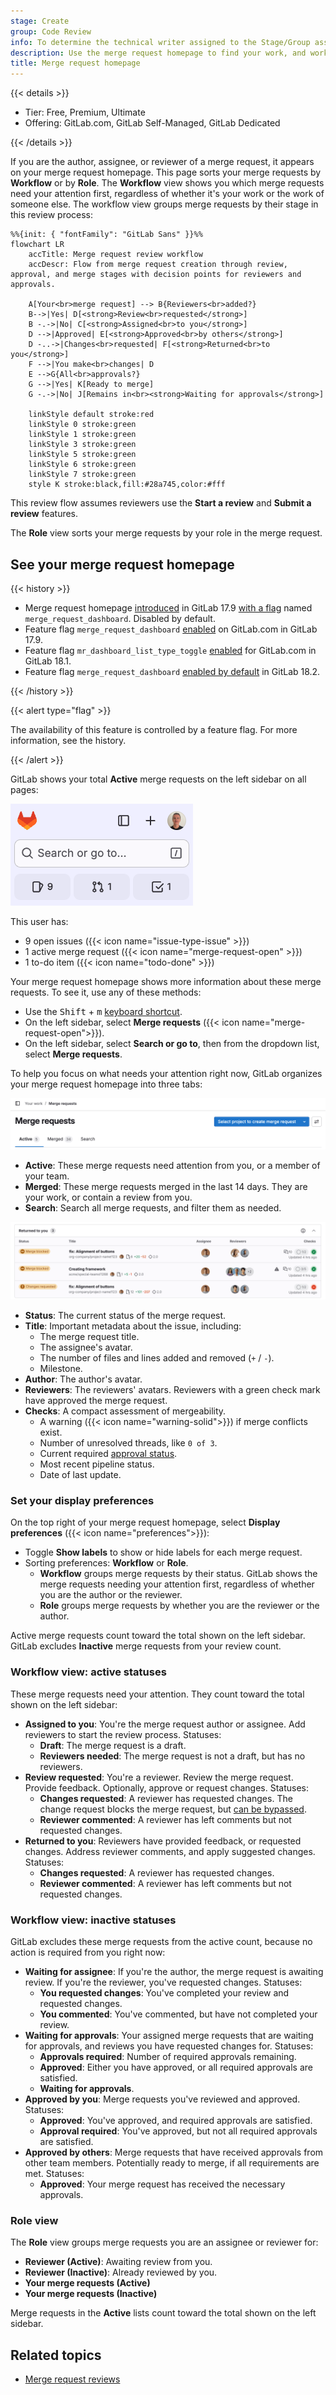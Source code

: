 ```yaml
---
stage: Create
group: Code Review
info: To determine the technical writer assigned to the Stage/Group associated with this page, see https://handbook.gitlab.com/handbook/product/ux/technical-writing/#assignments
description: Use the merge request homepage to find your work, and work you need to review.
title: Merge request homepage
---
```


{{< details >}}

- Tier: Free, Premium, Ultimate
- Offering: GitLab.com, GitLab Self-Managed, GitLab Dedicated

{{< /details >}}

If you are the author, assignee, or reviewer of a merge request, it appears on your merge request
homepage. This page sorts your merge requests by **Workflow** or by **Role**. The **Workflow** view
shows you which merge requests need your attention first, regardless of whether it's your work or
the work of someone else. The workflow view groups merge requests by their stage in this review process:

```mermaid
%%{init: { "fontFamily": "GitLab Sans" }}%%
flowchart LR
    accTitle: Merge request review workflow
    accDescr: Flow from merge request creation through review, approval, and merge stages with decision points for reviewers and approvals.

    A[Your<br>merge request] --> B{Reviewers<br>added?}
    B-->|Yes| D[<strong>Review<br>requested</strong>]
    B -.->|No| C[<strong>Assigned<br>to you</strong>]
    D -->|Approved| E[<strong>Approved<br>by others</strong>]
    D -..->|Changes<br>requested| F[<strong>Returned<br>to you</strong>]
    F -->|You make<br>changes| D
    E -->G{All<br>approvals?}
    G -->|Yes| K[Ready to merge]
    G -.->|No| J[Remains in<br><strong>Waiting for approvals</strong>]

    linkStyle default stroke:red
    linkStyle 0 stroke:green
    linkStyle 1 stroke:green
    linkStyle 3 stroke:green
    linkStyle 5 stroke:green
    linkStyle 6 stroke:green
    linkStyle 7 stroke:green
    style K stroke:black,fill:#28a745,color:#fff
```

This review flow assumes reviewers use the **Start a review** and **Submit a review** features.

The **Role** view sorts your merge requests by your role in the merge request.

## See your merge request homepage

{{< history >}}

- Merge request homepage [introduced](https://gitlab.com/groups/gitlab-org/-/epics/13448) in GitLab 17.9 [with a flag](../../../administration/feature_flags/_index.md) named `merge_request_dashboard`. Disabled by default.
- Feature flag `merge_request_dashboard` [enabled](https://gitlab.com/gitlab-org/gitlab/-/issues/480854) on GitLab.com in GitLab 17.9.
- Feature flag `mr_dashboard_list_type_toggle` [enabled](https://gitlab.com/gitlab-org/gitlab/-/issues/535244) for GitLab.com in GitLab 18.1.
- Feature flag `merge_request_dashboard` [enabled by default](https://gitlab.com/gitlab-org/gitlab/-/merge_requests/194999) in GitLab 18.2.

{{< /history >}}

{{< alert type="flag" >}}

The availability of this feature is controlled by a feature flag.
For more information, see the history.

{{< /alert >}}

GitLab shows your total **Active** merge requests on the left sidebar on all pages:

![The top left area of the GitLab interface showing totals](img/homepage_totals_v18_3.png)

This user has:

- 9 open issues ({{< icon name="issue-type-issue" >}})
- 1 active merge request ({{< icon name="merge-request-open" >}})
- 1 to-do item ({{< icon name="todo-done" >}})

Your merge request homepage shows more information about these merge requests. To see it,
use any of these methods:

- Use the <kbd>Shift</kbd> + <kbd>m</kbd> [keyboard shortcut](../../shortcuts.md).
- On the left sidebar, select **Merge requests** ({{< icon name="merge-request-open">}}).
- On the left sidebar, select **Search or go to**, then from the dropdown list, select **Merge requests**.

To help you focus on what needs your attention right now, GitLab organizes your merge request homepage
into three tabs:

![The three homepage tabs shown at the top of the screen.](img/homepage_tabs_v18_1.png)

- **Active**: These merge requests need attention from you, or a member of your team.
- **Merged**: These merge requests merged in the last 14 days. They are your work, or contain a review from you.
- **Search**: Search all merge requests, and filter them as needed.

![The 'Returned to you' section of the Active tab, showing a table with information about three merge requests.](img/homepage_rows_v17_9.png)

- **Status**: The current status of the merge request.
- **Title**: Important metadata about the issue, including:
  - The merge request title.
  - The assignee's avatar.
  - The number of files and lines added and removed (`+` / `-`).
  - Milestone.
- **Author**: The author's avatar.
- **Reviewers**: The reviewers' avatars. Reviewers with a green check mark have approved the merge request.
- **Checks**: A compact assessment of mergeability.
  - A warning ({{< icon name="warning-solid">}}) if merge conflicts exist.
  - Number of unresolved threads, like `0 of 3`.
  - Current required [approval status](approvals/_index.md#in-the-list-of-merge-requests).
  - Most recent pipeline status.
  - Date of last update.

### Set your display preferences

On the top right of your merge request homepage, select **Display preferences** ({{< icon name="preferences">}}):

- Toggle **Show labels** to show or hide labels for each merge request.
- Sorting preferences: **Workflow** or **Role**.
  - **Workflow** groups merge requests by their status. GitLab shows the merge requests
    needing your attention first, regardless of whether you are the author or the reviewer.
  - **Role** groups merge requests by whether you are the reviewer or the author.

Active merge requests count toward the total shown on the left sidebar. GitLab excludes **Inactive**
merge requests from your review count.

### Workflow view: active statuses

These merge requests need your attention. They count toward the total shown on the left sidebar:

- **Assigned to you**: You're the merge request author or assignee. Add reviewers to start the review process.
  Statuses:
  - **Draft**: The merge request is a draft.
  - **Reviewers needed**: The merge request is not a draft, but has no reviewers.
- **Review requested**: You're a reviewer. Review the merge request. Provide feedback. Optionally,
  approve or request changes. Statuses:
  - **Changes requested**: A reviewer has requested changes. The change request blocks the merge request,
    but [can be bypassed](reviews/_index.md#bypass-a-request-for-changes).
  - **Reviewer commented**: A reviewer has left comments but not requested changes.
- **Returned to you**: Reviewers have provided feedback, or requested changes. Address reviewer comments,
  and apply suggested changes. Statuses:
  - **Changes requested**: A reviewer has requested changes.
  - **Reviewer commented**: A reviewer has left comments but not requested changes.

### Workflow view: inactive statuses

GitLab excludes these merge requests from the active count, because no action is required from you right now:

- **Waiting for assignee**: If you're the author, the merge request is awaiting review. If you're
  the reviewer, you've requested changes. Statuses:
  - **You requested changes**: You've completed your review and requested changes.
  - **You commented**: You've commented, but have not completed your review.
- **Waiting for approvals**: Your assigned merge requests that are waiting for approvals, and reviews
  you have requested changes for. Statuses:
  - **Approvals required**: Number of required approvals remaining.
  - **Approved**: Either you have approved, or all required approvals are satisfied.
  - **Waiting for approvals**.
- **Approved by you**: Merge requests you've reviewed and approved.
  Statuses:
  - **Approved**: You've approved, and required approvals are satisfied.
  - **Approval required**: You've approved, but not all required approvals are satisfied.
- **Approved by others**: Merge requests that have received approvals from other team members.
  Potentially ready to merge, if all requirements are met. Statuses:
  - **Approved**: Your merge request has received the necessary approvals.

### Role view

The **Role** view groups merge requests you are an assignee or reviewer for:

- **Reviewer (Active)**: Awaiting review from you.
- **Reviewer (Inactive)**: Already reviewed by you.
- **Your merge requests (Active)**
- **Your merge requests (Inactive)**

Merge requests in the **Active** lists count toward the total shown on the left sidebar.

## Related topics

- [Merge request reviews](reviews/_index.md)

